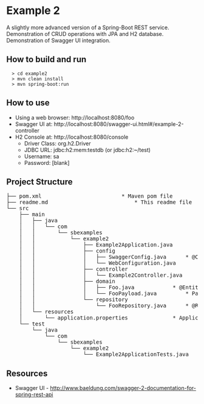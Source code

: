 # Example 2
A slightly more advanced version of a Spring-Boot REST service. Demonstration of CRUD operations with JPA and H2 database.  Demonstration of Swagger UI integration.

## How to build and run

```
  > cd example2
  > mvn clean install
  > mvn spring-boot:run
```

## How to use

* Using a web browser: http://localhost:8080/foo
* Swagger UI at: http://localhost:8080/swagger-ui.html#/example-2-controller
* H2 Console at: http://localhost:8080/console
	* Driver Class: org.h2.Driver
	* JDBC URL: jdbc:h2:mem:testdb  (or jdbc:h2:~/test)
	* Username: sa
	* Password: [blank]

## Project Structure

<pre>
├── pom.xml							* Maven pom file
├── readme.md							* This readme file
└── src
    ├── main
    │   ├── java
    │   │   └── com
    │   │       └── sbexamples
    │   │           └── example2
    │   │               ├── Example2Application.java		* @SpringBootApplication class
    │   │               ├── config
    │   │               │   ├── SwaggerConfig.java		* @Configuration class for Swagger UI
    │   │               │   └── WebConfiguration.java		* @Configuration class for H2 console and stuff
    │   │               ├── controller
    │   │               │   └── Example2Controller.java		* @RestController class with /foo endpoints
    │   │               ├── domain
    │   │               │   ├── Foo.java			* @Entity class for Foo
    │   │               │   └── FooPayload.java			* Payload object for POST /foo and PUT /foo 
    │   │               └── repository
    │   │                   └── FooRepository.java		* @Repository class for Foo entity
    │   └── resources
    │       └── application.properties				* Application config file
    └── test
        └── java
            └── com
                └── sbexamples
                    └── example2
                        └── Example2ApplicationTests.java	* JUnit test
</pre>

## Resources
* Swagger UI - http://www.baeldung.com/swagger-2-documentation-for-spring-rest-api
